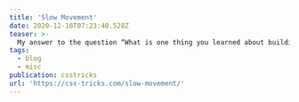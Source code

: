```yaml
---
title: 'Slow Movement'
date: 2020-12-16T07:23:40.528Z
teaser: >-
  My answer to the question “What is one thing you learned about building websites this year?”
tags:
  - blog
  - misc
publication: csstricks
url: 'https://css-tricks.com/slow-movement/'
---
```

